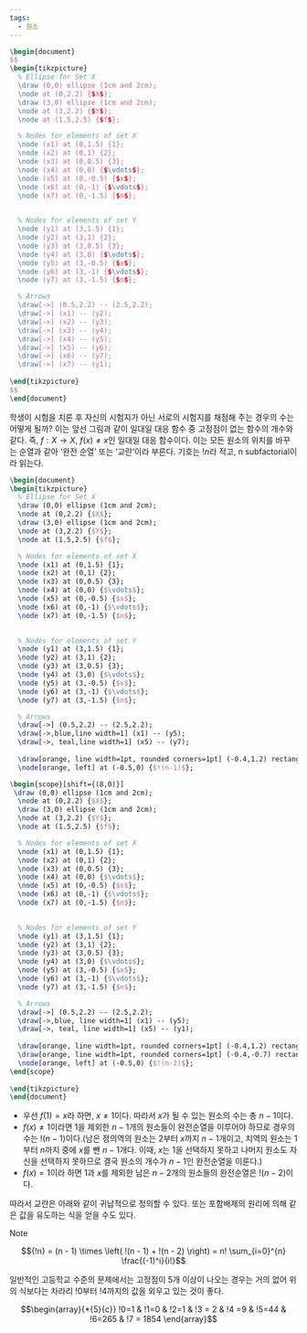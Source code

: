 ```yaml
---
tags:
  - 원소
---
```

```tikz
\begin{document}
$$
\begin{tikzpicture}
  % Ellipse for Set X
  \draw (0,0) ellipse (1cm and 2cm);
  \node at (0,2.2) {$X$};
  \draw (3,0) ellipse (1cm and 2cm);
  \node at (3,2.2) {$Y$};
  \node at (1.5,2.5) {$f$};

  % Nodes for elements of set X
  \node (x1) at (0,1.5) {1};
  \node (x2) at (0,1) {2};
  \node (x3) at (0,0.5) {3};
  \node (x4) at (0,0) {$\vdots$};
  \node (x5) at (0,-0.5) {$x$};
  \node (x6) at (0,-1) {$\vdots$};
  \node (x7) at (0,-1.5) {$n$};
  

  % Nodes for elements of set Y
  \node (y1) at (3,1.5) {1};
  \node (y2) at (3,1) {2};
  \node (y3) at (3,0.5) {3};
  \node (y4) at (3,0) {$\vdots$};
  \node (y5) at (3,-0.5) {$x$};
  \node (y6) at (3,-1) {$\vdots$};
  \node (y7) at (3,-1.5) {$n$};

  % Arrows
  \draw[->] (0.5,2.2) -- (2.5,2.2);
  \draw[->] (x1) -- (y2);
  \draw[->] (x2) -- (y3);
  \draw[->] (x3) -- (y4);
  \draw[->] (x4) -- (y5);
  \draw[->] (x5) -- (y6);
  \draw[->] (x6) -- (y7);
  \draw[->] (x7) -- (y1);
  
\end{tikzpicture}
$$
\end{document}
```

학생이 시험을 치른 후 자신의 시험지가 아닌 서로의 시험지를 채점해 주는 경우의 수는 어떻게 될까? 이는 앞선 그림과 같이 일대일 대응 함수 중 고정점이 없는 함수의 개수와 같다. 즉, $f:X \rightarrow X$, $f(x) \not= x$인 일대일 대응 함수이다. 이는 모든 원소의 위치를 바꾸는 순열과 같아 ‘완전 순열’ 또는 ‘교란’이라 부른다. 기호는 $!n$라 적고, n subfactorial이라 읽는다.

```tikz
\begin{document}
\begin{tikzpicture}
  % Ellipse for Set X
  \draw (0,0) ellipse (1cm and 2cm);
  \node at (0,2.2) {$X$};
  \draw (3,0) ellipse (1cm and 2cm);
  \node at (3,2.2) {$Y$};
  \node at (1.5,2.5) {$f$};

  % Nodes for elements of set X
  \node (x1) at (0,1.5) {1};
  \node (x2) at (0,1) {2};
  \node (x3) at (0,0.5) {3};
  \node (x4) at (0,0) {$\vdots$};
  \node (x5) at (0,-0.5) {$x$};
  \node (x6) at (0,-1) {$\vdots$};
  \node (x7) at (0,-1.5) {$n$};
  

  % Nodes for elements of set Y
  \node (y1) at (3,1.5) {1};
  \node (y2) at (3,1) {2};
  \node (y3) at (3,0.5) {3};
  \node (y4) at (3,0) {$\vdots$};
  \node (y5) at (3,-0.5) {$x$};
  \node (y6) at (3,-1) {$\vdots$};
  \node (y7) at (3,-1.5) {$n$};

  % Arrows
  \draw[->] (0.5,2.2) -- (2.5,2.2);
  \draw[->,blue,line width=1] (x1) -- (y5);
  \draw[->, teal,line width=1] (x5) -- (y7);
  
  \draw[orange, line width=1pt, rounded corners=1pt] (-0.4,1.2) rectangle (0.4,-1.7);
  \node[orange, left] at (-0.5,0) {$!(n-1)$};

\begin{scope}[shift={(8,0)}]
 \draw (0,0) ellipse (1cm and 2cm);
  \node at (0,2.2) {$X$};
  \draw (3,0) ellipse (1cm and 2cm);
  \node at (3,2.2) {$Y$};
  \node at (1.5,2.5) {$f$};

  % Nodes for elements of set X
  \node (x1) at (0,1.5) {1};
  \node (x2) at (0,1) {2};
  \node (x3) at (0,0.5) {3};
  \node (x4) at (0,0) {$\vdots$};
  \node (x5) at (0,-0.5) {$x$};
  \node (x6) at (0,-1) {$\vdots$};
  \node (x7) at (0,-1.5) {$n$};
  

  % Nodes for elements of set Y
  \node (y1) at (3,1.5) {1};
  \node (y2) at (3,1) {2};
  \node (y3) at (3,0.5) {3};
  \node (y4) at (3,0) {$\vdots$};
  \node (y5) at (3,-0.5) {$x$};
  \node (y6) at (3,-1) {$\vdots$};
  \node (y7) at (3,-1.5) {$n$};

  % Arrows
  \draw[->] (0.5,2.2) -- (2.5,2.2);
  \draw[->,blue, line width=1] (x1) -- (y5);
  \draw[->, teal, line width=1] (x5) -- (y1);
  
  \draw[orange, line width=1pt, rounded corners=1pt] (-0.4,1.2) rectangle (0.4,-0.3);
  \draw[orange, line width=1pt, rounded corners=1pt] (-0.4,-0.7) rectangle (0.4,-1.7);
  \node[orange, left] at (-0.5,0) {$!(n-2)$};
\end{scope}
  
\end{tikzpicture}
\end{document}
```

- 우선 $f(1)=x$라 하면, $x \not= 1$이다. 따라서 $x$가 될 수 있는 원소의 수는 총 $n-1$이다.
- $f(x) \not=1$이라면 $1$을 제외한 $n-1$개의 원소들이 완전순열을 이루어야 하므로 경우의 수는 $!(n-1)$이다.(남은 정의역의 원소는 $2$부터 $x$까지 $n-1$개이고, 치역의 원소는 $1$부터 $n$까지 중에 $x$를 뺀 $n-1$개다. 이때, $x$는 $1$을 선택하지 못하고 나머지 원소도 자신을 선택하지 못하므로 결국 원소의 개수가 $n-1$인 완전순열을 이룬다.)
- $f(x)=1$이라 하면 $1$과 $x$를 제외한 남은 $n-2$개의 원소들의 완전순열은 $!(n-2)$이다.

따라서 교란은 아래와 같이 귀납적으로 정의할 수 있다. 또는 포함배제의 원리에 의해 같은 값을 유도하는 식을 얻을 수도 있다.

>[!note]
>$${!n} = (n - 1) \times \left( !(n - 1) + !(n - 2) \right) = n! \sum_{i=0}^{n} \frac{(-1)^i}{i!}$$

일반적인 고등학교 수준의 문제에서는 고정점이 $5$개 이상이 나오는 경우는 거의 없어 위의 식보다는 차라리 $!0$부터 $!4$까지의 값을 외우고 있는 것이 좋다.

$$\begin{array}{*{5}{c}}
!0=1 & !1=0 & !2=1 & !3 = 2 & !4 =9 & !5=44 & !6=265 & !7 = 1854
\end{array}$$
